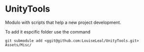 # UnityTools
Modulo with scripts that help a new project development.

To add it espcific folder use the command 
```
git submodule add <ggit@github.com:LouiseLeal/UnityTools.git> Assets/Misc/
```
